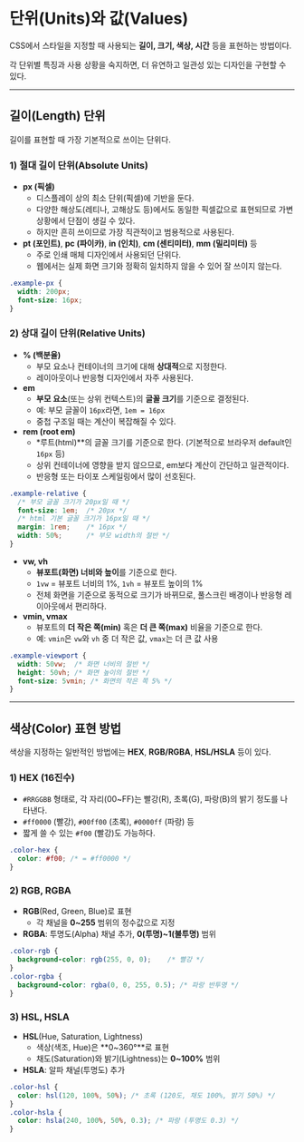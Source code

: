 # 단위(Units)와 값(Values)

CSS에서 스타일을 지정할 때 사용되는 **길이, 크기, 색상, 시간** 등을 표현하는 방법이다.

각 단위별 특징과 사용 상황을 숙지하면, 더 유연하고 일관성 있는 디자인을 구현할 수 있다.

---

## 길이(Length) 단위

길이를 표현할 때 가장 기본적으로 쓰이는 단위다.

### 1) 절대 길이 단위(Absolute Units)

- **px (픽셀)**
    - 디스플레이 상의 최소 단위(픽셀)에 기반을 둔다.
    - 다양한 해상도(레티나, 고해상도 등)에서도 동일한 픽셀값으로 표현되므로 가변 상황에서 단점이 생길 수 있다.
    - 하지만 흔히 쓰이므로 가장 직관적이고 범용적으로 사용된다.
- **pt (포인트)**, **pc (파이카)**, **in (인치)**, **cm (센티미터)**, **mm (밀리미터)** 등
    - 주로 인쇄 매체 디자인에서 사용되던 단위다.
    - 웹에서는 실제 화면 크기와 정확히 일치하지 않을 수 있어 잘 쓰이지 않는다.

```css
.example-px {
  width: 200px;
  font-size: 16px;
}
```

### 2) 상대 길이 단위(Relative Units)

- **% (백분율)**
    - 부모 요소나 컨테이너의 크기에 대해 **상대적**으로 지정한다.
    - 레이아웃이나 반응형 디자인에서 자주 사용된다.
- **em**
    - **부모 요소**(또는 상위 컨텍스트)의 **글꼴 크기**를 기준으로 결정된다.
    - 예: 부모 글꼴이 `16px`라면, `1em = 16px`
    - 중첩 구조일 때는 계산이 복잡해질 수 있다.
- **rem (root em)**
    - *루트(html)**의 글꼴 크기를 기준으로 한다. (기본적으로 브라우저 default인 `16px` 등)
    - 상위 컨테이너에 영향을 받지 않으므로, em보다 계산이 간단하고 일관적이다.
    - 반응형 또는 타이포 스케일링에서 많이 선호된다.

```css
.example-relative {
  /* 부모 글꼴 크기가 20px일 때 */
  font-size: 1em;  /* 20px */
  /* html 기본 글꼴 크기가 16px일 때 */
  margin: 1rem;    /* 16px */
  width: 50%;      /* 부모 width의 절반 */
}
```

- **vw, vh**
    - **뷰포트(화면) 너비와 높이**를 기준으로 한다.
    - `1vw` = 뷰포트 너비의 1%, `1vh` = 뷰포트 높이의 1%
    - 전체 화면을 기준으로 동적으로 크기가 바뀌므로, 풀스크린 배경이나 반응형 레이아웃에서 편리하다.
- **vmin, vmax**
    - 뷰포트의 **더 작은 쪽(min)** 혹은 **더 큰 쪽(max)** 비율을 기준으로 한다.
    - 예: `vmin`은 `vw`와 `vh` 중 더 작은 값, `vmax`는 더 큰 값 사용

```css
.example-viewport {
  width: 50vw;  /* 화면 너비의 절반 */
  height: 50vh; /* 화면 높이의 절반 */
  font-size: 5vmin; /* 화면의 작은 쪽 5% */
}
```

---

## 색상(Color) 표현 방법

색상을 지정하는 일반적인 방법에는 **HEX**, **RGB/RGBA**, **HSL/HSLA** 등이 있다.

### 1) HEX (16진수)

- `#RRGGBB` 형태로, 각 자리(00~FF)는 빨강(R), 초록(G), 파랑(B)의 밝기 정도를 나타낸다.
- `#ff0000` (빨강), `#00ff00` (초록), `#0000ff` (파랑) 등
- 짧게 쓸 수 있는 `#f00` (빨강)도 가능하다.

```css
.color-hex {
  color: #f00; /* = #ff0000 */
}
```

### 2) RGB, RGBA

- **RGB**(Red, Green, Blue)로 표현
    - 각 채널을 **0~255** 범위의 정수값으로 지정
- **RGBA**: 투명도(Alpha) 채널 추가, **0(투명)~1(불투명)** 범위

```css
.color-rgb {
  background-color: rgb(255, 0, 0);    /* 빨강 */
}
.color-rgba {
  background-color: rgba(0, 0, 255, 0.5); /* 파랑 반투명 */
}
```

### 3) HSL, HSLA

- **HSL**(Hue, Saturation, Lightness)
    - 색상(색조, Hue)은 **0~360°**로 표현
    - 채도(Saturation)와 밝기(Lightness)는 **0~100%** 범위
- **HSLA**: 알파 채널(투명도) 추가

```css
.color-hsl {
  color: hsl(120, 100%, 50%); /* 초록 (120도, 채도 100%, 밝기 50%) */
}
.color-hsla {
  color: hsla(240, 100%, 50%, 0.3); /* 파랑 (투명도 0.3) */
}
```
